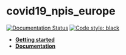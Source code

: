 # covid19_npis_europe

[![Documentation Status](https://readthedocs.org/projects/covid19-npis-europe/badge/?version=latest)](https://covid19-npis-europe.readthedocs.io/en/latest/?badge=latest)
[![Code style: black](https://img.shields.io/badge/code%20style-black-000000.svg)](https://github.com/psf/black)


- [**Getting started**](https://covid19-npis-europe.readthedocs.io/en/latest/doc/getting_started.html)
- [**Documentation**](https://covid19-npis-europe.readthedocs.io/en/latest)
